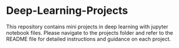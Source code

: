 # Deep-Learning-Projects

This repository contains mini projects in deep learning with jupyter notebook files. Please navigate to the projects folder and refer to the README file for detailed instructions and guidance on each project.
